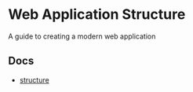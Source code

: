 # Web Application Structure

A guide to creating a modern web application

## Docs

* [structure](docs/structure.md)
